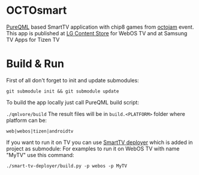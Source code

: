 # OCTOsmart
[PureQML](https://pureqml.com/) based SmartTV application with chip8 games from [octojam](http://www.awfuljams.com/octojam-v) event. This app is published at [LG Content Store](https://www.lgappstv.com/) for WebOS TV and at Samsung TV Apps for Tizen TV

# Build & Run
First of all don't forget to init and update submodules:

`
git submodule init && git submodule update
`

To build the app locally just call PureQML build script:

`
./qmlvore/build
`
The result files will be in `build.<PLATFORM>` folder where platform can be:

`web|webos|tizen|androidtv`

If you want to run it on TV you can use [SmartTV deployer](https://github.com/comrat/smart-tv-deployer) which is added in project as submodule:
For examples to run it on WebOS TV with name "MyTV" use this command:

`
./smart-tv-deployer/build.py -p webos -p MyTV
`
